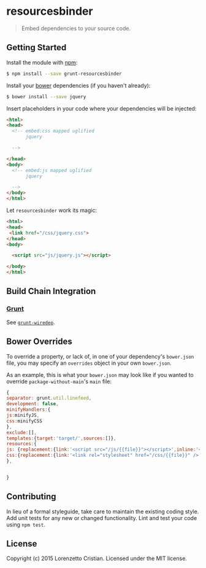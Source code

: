# resourcesbinder
> Embed dependencies to your source code.


## Getting Started
Install the module with [npm](https://npmjs.org):

```bash
$ npm install --save grunt-resourcesbinder
```

Install your [bower](http://bower.io) dependencies (if you haven't already):

```bash
$ bower install --save jquery
```

Insert placeholders in your code where your dependencies will be injected:

```html
<html>
<head>
  <!-- embed:css mapped uglified 
       jquery

  -->

</head>
<body>
  <!-- embed:js mapped uglified 
       jquery

  -->
</body>
</html>
```

Let `resourcesbinder` work its magic:




```html
<html>
<head>
 <link href="/css/jquery.css">
</head>
<body>

  <script src="js/jquery.js"></script>

</body>
</html>
```


## Build Chain Integration



### [Grunt](http://gruntjs.com)

See [`grunt-wiredep`](https://github.com/publicocean0/grunt-embed).




## Bower Overrides
To override a property, or lack of, in one of your dependency's `bower.json` file, you may specify an `overrides` object in your own `bower.json`.

As an example, this is what your `bower.json` may look like if you wanted to override `package-without-main`'s `main` file:

```js
{
separator: grunt.util.linefeed,
development: false, 
minifyHandlers:{
js:minifyJS,
css:minifyCSS
},  
exclude:[],  
templates:{target:'target/',sources:[]},
resources:{
js: {replacement:{link:'<script src="/js/{{file}}"></script>',inline:'<script>{{source}}</script>'},target:'js/'},
css:{replacement:{link:'<link rel="stylesheet" href="/css/{{file}}" />',inline:'<style><{{source}}<stype>'},target:'css/'}
},


}
```


## Contributing
In lieu of a formal styleguide, take care to maintain the existing coding style. Add unit tests for any new or changed functionality. Lint and test your code using `npm test`.


## License
Copyright (c) 2015 Lorenzetto Cristian. Licensed under the MIT license.

